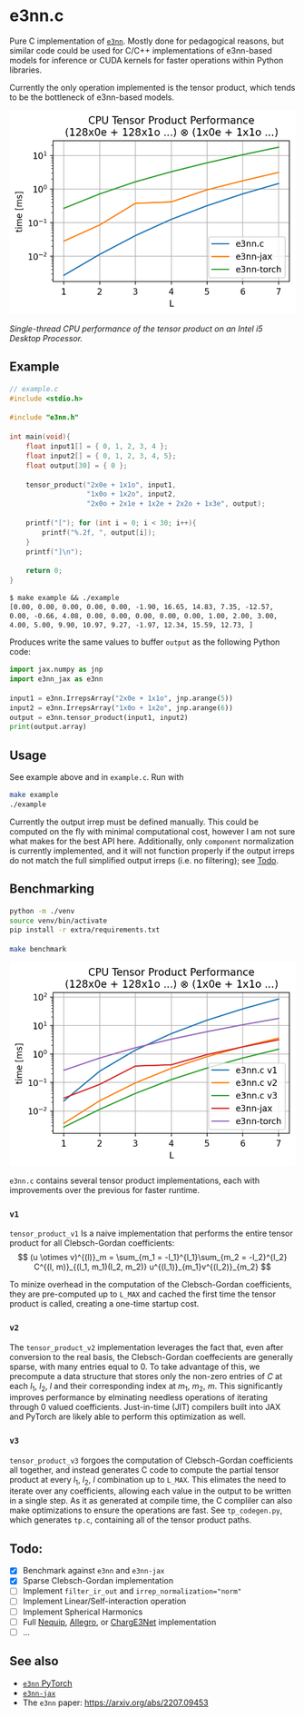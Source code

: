 # e3nn.c

Pure C implementation of [`e3nn`](https://e3nn.org/). Mostly done for pedagogical reasons, but similar code could be used for C/C++ implementations of e3nn-based models for inference or CUDA kernels for faster operations within Python libraries.

Currently the only operation implemented is the tensor product, which tends to be the bottleneck of e3nn-based models.

![](extra/benchmark.png)

*Single-thread CPU performance of the tensor product on an Intel i5 Desktop Processor.*

## Example

```c
// example.c
#include <stdio.h>

#include "e3nn.h"

int main(void){
    float input1[] = { 0, 1, 2, 3, 4 };
    float input2[] = { 0, 1, 2, 3, 4, 5};
    float output[30] = { 0 };

    tensor_product("2x0e + 1x1o", input1, 
                   "1x0o + 1x2o", input2, 
                   "2x0o + 2x1e + 1x2e + 2x2o + 1x3e", output);

    printf("["); for (int i = 0; i < 30; i++){
        printf("%.2f, ", output[i]);
    }
    printf("]\n");
    
    return 0;
}
```

```shell
$ make example && ./example
[0.00, 0.00, 0.00, 0.00, 0.00, -1.90, 16.65, 14.83, 7.35, -12.57, 0.00, -0.66, 4.08, 0.00, 0.00, 0.00, 0.00, 0.00, 1.00, 2.00, 3.00, 4.00, 5.00, 9.90, 10.97, 9.27, -1.97, 12.34, 15.59, 12.73, ]
```

Produces write the same values to buffer `output` as the following Python code:

```python
import jax.numpy as jnp
import e3nn_jax as e3nn

input1 = e3nn.IrrepsArray("2x0e + 1x1o", jnp.arange(5))
input2 = e3nn.IrrepsArray("1x0o + 1x2o", jnp.arange(6))
output = e3nn.tensor_product(input1, input2)
print(output.array)
```

## Usage

See example above and in `example.c`. Run with

```bash
make example
./example
```

Currently the output irrep must be defined manually. This could be computed on the fly with minimal computational cost, however I am not sure what makes for the best API here. Additionally, only `component` normalization is currently implemented, and it will not function properly if the output irreps do not match the full simplified output irreps (i.e. no filtering); see [Todo](#todo).

## Benchmarking

```bash
python -m ./venv
source venv/bin/activate
pip install -r extra/requirements.txt

make benchmark
```

![](extra/benchmark_versions.png)

`e3nn.c` contains several tensor product implementations, each with improvements over the previous for faster runtime.

### `v1`

`tensor_product_v1` Is a naive implementation that performs the entire tensor product for all Clebsch-Gordan coefficients:
$$
(u \otimes v)^{(l)}_m = \sum_{m_1 = -l_1}^{l_1}\sum_{m_2 = -l_2}^{l_2} C^{(l, m)}_{(l_1, m_1)(l_2, m_2)} u^{(l_1)}_{m_1}v^{(l_2)}_{m_2}
$$

To minize overhead in the computation of the Clebsch-Gordan coefficients, they are pre-computed up to `L_MAX` and cached the first time the tensor product is called, creating a one-time startup cost.

### `v2`

The `tensor_product_v2` implementation leverages the fact that, even after conversion to the real basis, the Clebsch-Gordan coeffecients are generally sparse, with many entries equal to 0. To take advantage of this, we precompute a data structure that stores only the non-zero entries of $C$ at each $l_1$, $l_2$, $l$ and their corresponding index at $m_1$, $m_2$, $m$. This significantly improves performance by elminating needless operations of iterating through 0 valued coefficients. Just-in-time (JIT) compilers built into JAX and PyTorch are likely able to perform this optimization as well.

### `v3`

`tensor_product_v3` forgoes the computation of Clebsch-Gordan coefficients all together, and instead generates C code to compute the partial tensor product at every $l_1$, $l_2$, $l$ combination up to `L_MAX`. This elimates the need to iterate over any coefficients, allowing each value in the output to be written in a single step. As it as generated at compile time, the C compliler can also make optimizations to ensure the operations are fast. See `tp_codegen.py`, which generates `tp.c`, containing all of the tensor product paths.

## Todo:

 - [X] Benchmark against `e3nn` and `e3nn-jax`
 - [X] Sparse Clebsch-Gordan implementation
 - [ ] Implement `filter_ir_out` and `irrep_normalization="norm"`
 - [ ] Implement Linear/Self-interaction operation
 - [ ] Implement Spherical Harmonics
 - [ ] Full [Nequip](https://arxiv.org/abs/2101.03164), [Allegro](https://arxiv.org/abs/2204.05249), or [ChargE3Net](https://arxiv.org/abs/2312.05388) implementation
 - [ ] ...

## See also

 * [`e3nn` PyTorch]()
 * [`e3nn-jax`](https://github.com/e3nn/e3nn-jax)
 * The `e3nn` paper: https://arxiv.org/abs/2207.09453